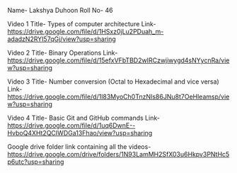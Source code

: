 Name- Lakshya Duhoon
Roll No- 46

Video 1 Title- Types of computer architecture
Link- https://drive.google.com/file/d/1HSxz0jLu2PDuah_m-adadzN2RYI57qGj/view?usp=sharing

Video 2 Title- Binary Operations
Link- https://drive.google.com/file/d/15efxVFbTBD2wIRCzwjiwygd4sNYycnRa/view?usp=sharing

Video 3 Title- Number conversion (Octal to Hexadecimal and vice versa)
Link- https://drive.google.com/file/d/1l83MyoCh0TnzNIs86JNu8t7OeHleamsp/view?usp=sharing

Video 4 Title- Basic Git and GitHub commands
Link- https://drive.google.com/file/d/1uq6DwnE--HvboQ4XHt2QCIWDGa13Fhao/view?usp=sharing

Google drive folder link containing all the videos- https://drive.google.com/drive/folders/1N93LamMH2SfX03u6Hkpv3PNtHc5p6utc?usp=sharing
